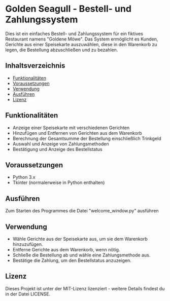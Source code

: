 # Golden Seagull - Bestell- und Zahlungssystem

Dies ist ein einfaches Bestell- und Zahlungssystem für ein fiktives Restaurant namens "Goldene Möwe". Das System ermöglicht es Kunden, Gerichte aus einer Speisekarte auszuwählen, diese in den Warenkorb zu legen, die Bestellung abzuschließen und zu bezahlen.

## Inhaltsverzeichnis

- [Funktionalitäten](#funktionalitäten)
- [Voraussetzungen](#voraussetzungen)
- [Verwendung](#verwendung)
- [Ausführen](#Ausführen)
- [Lizenz](#lizenz)

## Funktionalitäten

-   Anzeige einer Speisekarte mit verschiedenen Gerichten
- Hinzufügen und Entfernen von Gerichten aus dem Warenkorb
- Berechnung der Gesamtsumme der Bestellung einschließlich Trinkgeld
- Auswahl und Anzeige von Zahlungsmethoden
- Bestätigung und Anzeige des Bestellstatus

## Voraussetzungen

- Python 3.x
- Tkinter (normalerweise in Python enthalten)

## Ausführen
Zum Starten des Programmes die Datei "welcome_window.py" ausführen

## Verwendung
- Wähle Gerichte aus der Speisekarte aus, um sie dem Warenkorb hinzuzufügen.
- Entferne Gerichte aus dem Warenkorb, wenn nötig.
- Schließe die Bestellung ab und wähle eine Zahlungsmethode aus.
- Bestätige die Zahlung, um den Bestellstatus anzuzeigen.

## Lizenz
Dieses Projekt ist unter der MIT-Lizenz lizenziert - weitere Details findest du in der Datei LICENSE.
